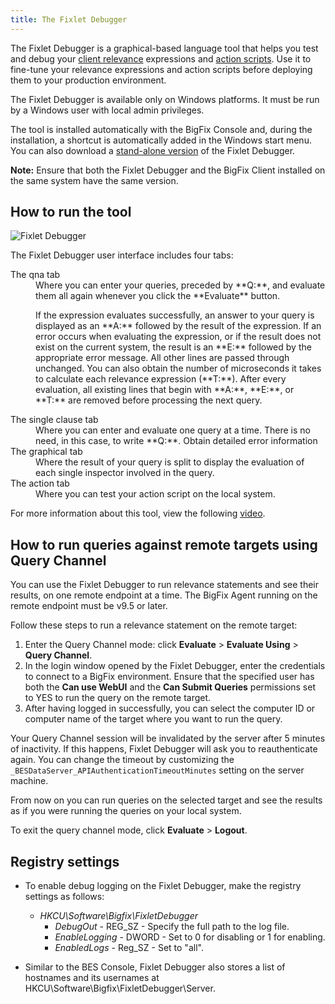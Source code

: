 ```yaml
---
title: The Fixlet Debugger
---
```


The Fixlet Debugger is a graphical-based language tool that helps you test and debug your [client relevance](https://developer.bigfix.com/relevance/guide/client/) expressions and [action scripts](https://developer.bigfix.com/action-script/guide/). Use it to fine-tune your relevance expressions and action scripts before deploying them to your production environment.

The Fixlet Debugger is available only on Windows platforms. It must be run by a Windows user with local admin privileges.

The tool is installed automatically with the BigFix Console and, during the installation, a shortcut is automatically added in the Windows start menu.
You can also download a [stand-alone version](http://support.bigfix.com/bes/release/ ) of the Fixlet Debugger. 

**Note:** Ensure that both the Fixlet Debugger and the BigFix Client installed on the same system have the same version.

## How to run the tool

![Fixlet Debugger](/static/img/fixlet_debugger.png)

The Fixlet Debugger user interface includes four tabs:
<dl>

   <dt>The qna tab</dt>
   <dd>Where you can enter your queries, preceded by **Q:**, and evaluate them all again whenever you click the **Evaluate** button.
   <p>If the expression evaluates successfully, an answer to your query is displayed as an **A:** followed by the result of the expression. If an error occurs when evaluating the expression, or if the result does not exist on the current system, the result is an **E:** 
followed by the appropriate error message. All other lines are passed through unchanged. You can also obtain the number of microseconds it takes to calculate each relevance expression (**T:**). 
After every evaluation, all existing lines that begin with **A:**, **E:**, or **T:** are removed before processing the next query.</p></dd>
   <dt>The single clause tab</dt>
   <dd>Where you can enter and evaluate one query at a time. There is no need, in this case, to write **Q:**. Obtain detailed error information</dd>
   <dt>The graphical tab</dt>
   <dd>Where the result of your query is split to display the evaluation of each single inspector involved in the query.</dd>
   <dt>The action tab</dt>
   <dd>Where you can test your action script on the local system.</dd>
   </dl>

For more information about this tool, view the following [video](https://www.youtube.com/watch?v=sujEc4HqXew).

## How to run queries against remote targets using Query Channel

You can use the Fixlet Debugger to run relevance statements and see their results, on one remote endpoint at a time. The BigFix Agent running on the remote endpoint must be v9.5 or later.

Follow these steps to run a relevance statement on the remote target:
1. Enter the Query Channel mode: click **Evaluate** > **Evaluate Using** > **Query Channel**.
2. In the login window opened by the Fixlet Debugger, enter the credentials to connect to a BigFix environment. Ensure that the specified user has both the **Can use WebUI** and the **Can Submit Queries** permissions set to YES to run the query on the remote target.
3. After having logged in successfully, you can select the computer ID or computer name of the target where you want to run the query.

Your Query Channel session will be invalidated by the server after 5 minutes of inactivity. If this happens, Fixlet Debugger will ask you to reauthenticate again. You can change the timeout by customizing the <code>_BESDataServer_APIAuthenticationTimeoutMinutes</code> setting on the server machine.

From now on you can run queries on the selected target and see the results as if you were running the queries on your local system.

To exit the query channel mode, click **Evaluate** > **Logout**.

## Registry settings

+ To enable debug logging on the Fixlet Debugger, make the registry settings as follows: 
  * _HKCU\Software\Bigfix\FixletDebugger_
    * _DebugOut_ - REG_SZ - Specify the full path to the log file.
    * _EnableLogging_ - DWORD - Set to 0 for disabling or 1 for enabling.
    * _EnabledLogs_ - Reg_SZ -  Set to "all".

+ Similar to the BES Console, Fixlet Debugger also stores a list of hostnames and its usernames at HKCU\Software\Bigfix\FixletDebugger\Server.
